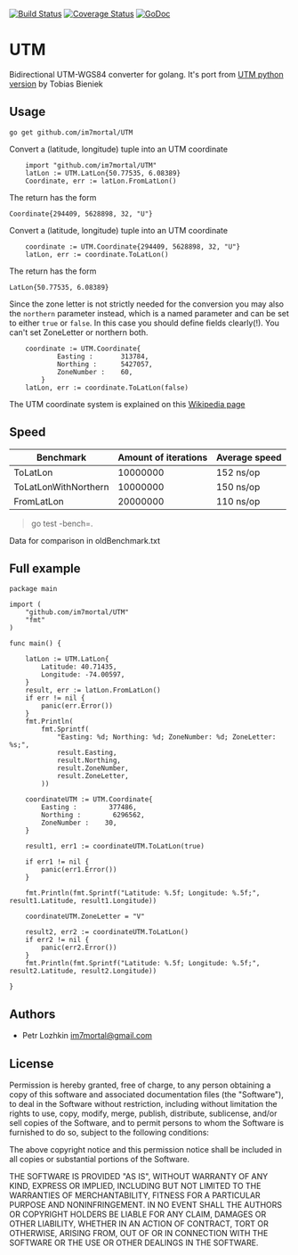 [![Build Status](https://travis-ci.org/im7mortal/UTM.svg)](https://travis-ci.org/im7mortal/UTM)
[![Coverage Status](https://coveralls.io/repos/im7mortal/UTM/badge.svg?branch=master)](https://coveralls.io/r/im7mortal/UTM?branch=master)
[![GoDoc](https://godoc.org/github.com/im7mortal/UTM?status.svg)](https://godoc.org/github.com/im7mortal/UTM)

UTM
===

Bidirectional UTM-WGS84 converter for golang. It's port from [UTM python version](https://pypi.python.org/pypi/utm) by Tobias Bieniek

Usage
-----

	go get github.com/im7mortal/UTM

Convert a (latitude, longitude) tuple into an UTM coordinate

```
	import "github.com/im7mortal/UTM"
	latLon := UTM.LatLon{50.77535, 6.08389}
	Coordinate, err := latLon.FromLatLon()
```
The return has the form

	Coordinate{294409, 5628898, 32, "U"}

Convert a (latitude, longitude) tuple into an UTM coordinate

```
	coordinate := UTM.Coordinate{294409, 5628898, 32, "U"}
	latLon, err := coordinate.ToLatLon()
```
The return has the form

	LatLon{50.77535, 6.08389}
	

Since the zone letter is not strictly needed for the conversion you may also
the ``northern`` parameter instead, which is a named parameter and can be set
to either ``true`` or ``false``. In this case you should define fields clearly(!).
You can't set ZoneLetter or northern both.

```
	coordinate := UTM.Coordinate{
			Easting :		313784,
			Northing :		5427057,
			ZoneNumber :	60,
		}
	latLon, err := coordinate.ToLatLon(false)
```

The UTM coordinate system is explained on this [Wikipedia page](https://en.wikipedia.org/wiki/Universal_Transverse_Mercator_coordinate_system)

Speed
-----

Benchmark             | Amount of iterations | Average speed
--------------------- | -------------------- | -------------
ToLatLon              | 10000000             | 152 ns/op
ToLatLonWithNorthern  | 10000000             | 150 ns/op
FromLatLon            | 20000000             | 110 ns/op

> go test -bench=.

Data for comparison in oldBenchmark.txt

Full example
-----------
```
package main

import (
	"github.com/im7mortal/UTM"
	"fmt"
)

func main() {

	latLon := UTM.LatLon{
		Latitude: 40.71435,
		Longitude: -74.00597,
	}
	result, err := latLon.FromLatLon()
	if err != nil {
		panic(err.Error())
	}
	fmt.Println(
		fmt.Sprintf(
			"Easting: %d; Northing: %d; ZoneNumber: %d; ZoneLetter: %s;",
			result.Easting,
			result.Northing,
			result.ZoneNumber,
			result.ZoneLetter,
		))

	coordinateUTM := UTM.Coordinate{
		Easting :        377486,
		Northing :        6296562,
		ZoneNumber :    30,
	}

	result1, err1 := coordinateUTM.ToLatLon(true)

	if err1 != nil {
		panic(err1.Error())
	}

	fmt.Println(fmt.Sprintf("Latitude: %.5f; Longitude: %.5f;", result1.Latitude, result1.Longitude))

	coordinateUTM.ZoneLetter = "V"

	result2, err2 := coordinateUTM.ToLatLon()
	if err2 != nil {
		panic(err2.Error())
	}
	fmt.Println(fmt.Sprintf("Latitude: %.5f; Longitude: %.5f;", result2.Latitude, result2.Longitude))

}
```

Authors
-------

* Petr Lozhkin <im7mortal@gmail.com>

License
-------

Permission is hereby granted, free of charge, to any person obtaining a copy of this software and associated documentation files (the "Software"), to deal in the Software without restriction, including without limitation the rights to use, copy, modify, merge, publish, distribute, sublicense, and/or sell copies of the Software, and to permit persons to whom the Software is furnished to do so, subject to the following conditions:

The above copyright notice and this permission notice shall be included in all copies or substantial portions of the Software.

THE SOFTWARE IS PROVIDED "AS IS", WITHOUT WARRANTY OF ANY KIND, EXPRESS OR IMPLIED, INCLUDING BUT NOT LIMITED TO THE WARRANTIES OF MERCHANTABILITY, FITNESS FOR A PARTICULAR PURPOSE AND NONINFRINGEMENT. IN NO EVENT SHALL THE AUTHORS OR COPYRIGHT HOLDERS BE LIABLE FOR ANY CLAIM, DAMAGES OR OTHER LIABILITY, WHETHER IN AN ACTION OF CONTRACT, TORT OR OTHERWISE, ARISING FROM, OUT OF OR IN CONNECTION WITH THE SOFTWARE OR THE USE OR OTHER DEALINGS IN THE SOFTWARE.
